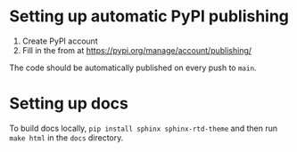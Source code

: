 # Setting up automatic PyPI publishing

1. Create PyPI account
2.  Fill in the from at https://pypi.org/manage/account/publishing/

The code should be automatically published on every push to `main`.

# Setting up docs

To build docs locally, `pip install sphinx sphinx-rtd-theme` and then run `make html` in the `docs` directory.
